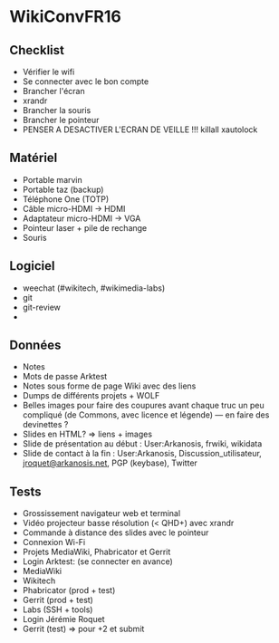 # WikiConvFR16

## Checklist
- Vérifier le wifi
- Se connecter avec le bon compte
- Brancher l'écran
- xrandr
- Brancher la souris
- Brancher le pointeur
- PENSER A DESACTIVER L'ECRAN DE VEILLE !!! killall xautolock


## Matériel
* Portable marvin
* Portable taz (backup)
* Téléphone One (TOTP)
* Câble micro-HDMI → HDMI
* Adaptateur micro-HDMI → VGA
* Pointeur laser + pile de rechange
* Souris

## Logiciel
* weechat (#wikitech, #wikimedia-labs)
* git
* git-review
*

## Données
* Notes
* Mots de passe Arktest
* Notes sous forme de page Wiki avec des liens
* Dumps de différents projets + WOLF
* Belles images pour faire des coupures avant chaque truc un peu compliqué (de Commons, avec licence et légende) — en faire des devinettes ?
* Slides en HTML? ⇒ liens + images
* Slide de présentation au début : User:Arkanosis, frwiki, wikidata
* Slide de contact à la fin : User:Arkanosis, Discussion_utilisateur, jroquet@arkanosis.net, PGP (keybase), Twitter

## Tests
* Grossissement navigateur web et terminal
* Vidéo projecteur basse résolution (< QHD+) avec xrandr
* Commande à distance des slides avec le pointeur
* Connexion Wi-Fi
* Projets MediaWiki, Phabricator et Gerrit
* Login Arktest: (se connecter en avance)
 * MediaWiki
 * Wikitech
 * Phabricator (prod + test)
 * Gerrit (prod + test)
 * Labs (SSH + tools)
* Login Jérémie Roquet
 * Gerrit (test) ⇒ pour +2 et submit
